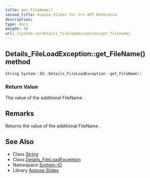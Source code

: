 ```yaml
---
title: get_FileName()
second_title: Aspose.Slides for C++ API Reference
description: 
type: docs
weight: 40
url: /system.io/details_fileloadexception/get_filename/
---
```

## Details_FileLoadException::get_FileName() method




```cpp
String System::IO::Details_FileLoadException::get_FileName()
```


### Return Value

The value of the additional FileName .
## Remarks


Returns the value of the additional FileName . 
## See Also

* Class [String](../../../system/string/)
* Class [Details_FileLoadException](../)
* Namespace [System::IO](../../)
* Library [Aspose.Slides](../../../)